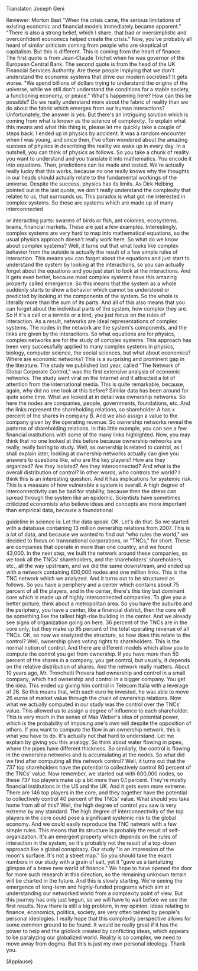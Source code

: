 

Translator: Joseph Geni

Reviewer: Morton Bast
&quot;When the crisis came,
the serious limitations
of existing economic and financial models
immediately became apparent.&quot;
&quot;There is also a strong belief,
which I share,
that bad or oversimplistic
and overconfident economics
helped create the crisis.&quot;
Now, you&#39;ve probably all heard
of similar criticism
coming from people
who are skeptical of capitalism.
But this is different.
This is coming from the heart of finance.
The first quote
is from Jean-Claude Trichet
when he was governor
of the European Central Bank.
The second quote is from the head
of the UK Financial Services Authority.
Are these people implying
that we don&#39;t understand
the economic systems
that drive our modern societies?
It gets worse.
&quot;We spend billions of dollars
trying to understand
the origins of the universe,
while we still don&#39;t understand
the conditions for a stable society,
a functioning economy, or peace.&quot;
What&#39;s happening here?
How can this be possible?
Do we really understand more
about the fabric of reality
than we do about the fabric
which emerges from our human interactions?
Unfortunately, the answer is yes.
But there&#39;s an intriguing solution
which is coming from what is known
as the science of complexity.
To explain what this means
and what this thing is,
please let me quickly take
a couple of steps back.
I ended up in physics by accident.
It was a random encounter
when I was young,
and since then, I&#39;ve often wondered
about the amazing success of physics
in describing the reality
we wake up in every day.
In a nutshell, you can think
of physics as follows.
So you take a chunk of reality
you want to understand
and you translate it into mathematics.
You encode it into equations.
Then, predictions can be made and tested.
We&#39;re actually
really lucky that this works,
because no one really knows
why the thoughts in our heads
should actually relate to the fundamental
workings of the universe.
Despite the success,
physics has its limits.
As Dirk Helbing pointed out
in the last quote,
we don&#39;t really understand the complexity
that relates to us, that surrounds us.
This paradox is what got me interested
in complex systems.
So these are systems which are made up
of many interconnected

or interacting parts:
swarms of birds or fish,
ant colonies, ecosystems,
brains, financial markets.
These are just a few examples.
Interestingly, complex systems
are very hard to map
into mathematical equations,
so the usual physics approach
doesn&#39;t really work here.
So what do we know about complex systems?
Well, it turns out that what looks
like complex behavior from the outside
is actually the result
of a few simple rules of interaction.
This means you can forget
about the equations
and just start to understand the system
by looking at the interactions,
so you can actually forget
about the equations
and you just start to look
at the interactions.
And it gets even better,
because most complex systems
have this amazing property
called emergence.
So this means that the system as a whole
suddenly starts to show a behavior
which cannot be understood or predicted
by looking at the components
of the system.
So the whole is literally
more than the sum of its parts.
And all of this also means
that you can forget about
the individual parts of the system,
how complex they are.
So if it&#39;s a cell or a termite or a bird,
you just focus on the rules
of interaction.
As a result, networks are ideal
representations of complex systems.
The nodes in the network
are the system&#39;s components,
and the links are given
by the interactions.
So what equations are for physics,
complex networks are for the study
of complex systems.
This approach has been
very successfully applied
to many complex systems
in physics, biology,
computer science, the social sciences,
but what about economics?
Where are economic networks?
This is a surprising
and prominent gap in the literature.
The study we published last year, called
&quot;The Network of Global Corporate Control,&quot;
was the first extensive analysis
of economic networks.
The study went viral on the Internet
and it attracted a lot of attention
from the international media.
This is quite remarkable, because, again,
why did no one look at this before?
Similar data has been
around for quite some time.
What we looked at in detail
was ownership networks.
So here the nodes are companies,
people, governments, foundations, etc.
And the links represent
the shareholding relations,
so shareholder A has x percent
of the shares in company B.
And we also assign a value to the company
given by the operating revenue.
So ownership networks reveal the patterns
of shareholding relations.
In this little example,
you can see a few financial institutions
with some of the many links highlighted.
Now, you may think that no one
looked at this before
because ownership networks
are really, really boring to study.
Well, as ownership is related to control,
as I shall explain later,
looking at ownership networks
actually can give you
answers to questions like,
who are the key players?
How are they organized?
Are they isolated?
Are they interconnected?
And what is the overall
distribution of control?
In other words, who controls the world?
I think this is an interesting question.
And it has implications for systemic risk.
This is a measure of how vulnerable
a system is overall.
A high degree of interconnectivity
can be bad for stability,
because then the stress can spread
through the system like an epidemic.
Scientists have sometimes
criticized economists
who believe ideas and concepts
are more important than empirical data,
because a foundational

guideline in science is:
Let the data speak. OK. Let&#39;s do that.
So we started with a database containing
13 million ownership relations from 2007.
This is a lot of data,
and because we wanted to find out
&quot;who rules the world,&quot;
we decided to focus
on transnational corporations,
or &quot;TNCs,&quot; for short.
These are companies that operate
in more than one country,
and we found 43,000.
In the next step, we built
the network around these companies,
so we took all the TNCs&#39; shareholders,
and the shareholders&#39; shareholders, etc.,
all the way upstream,
and we did the same downstream,
and ended up with a network
containing 600,000 nodes
and one million links.
This is the TNC network which we analyzed.
And it turns out to be
structured as follows.
So you have a periphery and a center
which contains about 75 percent
of all the players,
and in the center,
there&#39;s this tiny but dominant core
which is made up of highly
interconnected companies.
To give you a better picture,
think about a metropolitan area.
So you have the suburbs and the periphery,
you have a center,
like a financial district,
then the core will be something like
the tallest high-rise building
in the center.
And we already see signs
of organization going on here.
36 percent of the TNCs
are in the core only,
but they make up 95 percent of the total
operating revenue of all TNCs.
OK, so now we analyzed the structure,
so how does this relate to the control?
Well, ownership gives
voting rights to shareholders.
This is the normal notion of control.
And there are different models
which allow you to compute
the control you get from ownership.
If you have more than 50 percent
of the shares in a company,
you get control,
but usually, it depends
on the relative distribution of shares.
And the network really matters.
About 10 years ago, Mr. Tronchetti Provera
had ownership and control
in a small company,
which had ownership and control
in a bigger company.
You get the idea.
This ended up giving him control
in Telecom Italia with a leverage of 26.
So this means that,
with each euro he invested,
he was able to move 26 euros
of market value
through the chain of ownership relations.
Now what we actually computed in our study
was the control over the TNCs&#39; value.
This allowed us to assign
a degree of influence to each shareholder.
This is very much in the sense
of Max Weber&#39;s idea of potential power,
which is the probability
of imposing one&#39;s own will
despite the opposition of others.
If you want to compute the flow
in an ownership network,
this is what you have to do.
It&#39;s actually not that hard to understand.
Let me explain by giving you this analogy.
So think about water flowing in pipes,
where the pipes have different thickness.
So similarly, the control is flowing
in the ownership networks
and is accumulating at the nodes.
So what did we find after computing
all this network control?
Well, it turns out
that the 737 top shareholders
have the potential to collectively control
80 percent of the TNCs&#39; value.
Now remember, we started out
with 600,000 nodes,
so these 737 top players
make up a bit more than 0.1 percent.
They&#39;re mostly financial institutions
in the US and the UK.
And it gets even more extreme.
There are 146 top players in the core,
and they together have the potential
to collectively control
40 percent of the TNCs&#39; value.
What should you take home
from all of this?
Well, the high degree of control you saw
is very extreme by any standard.
The high degree of interconnectivity
of the top players in the core
could pose a significant systemic risk
to the global economy.
And we could easily
reproduce the TNC network
with a few simple rules.
This means that its structure is probably
the result of self-organization.
It&#39;s an emergent property which depends
on the rules of interaction in the system,
so it&#39;s probably not the result
of a top-down approach
like a global conspiracy.
Our study &quot;is an impression
of the moon&#39;s surface.
It&#39;s not a street map.&quot;
So you should take the exact numbers
in our study with a grain of salt,
yet it &quot;gave us a tantalizing glimpse
of a brave new world of finance.&quot;
We hope to have opened the door
for more such research in this direction,
so the remaining unknown terrain
will be charted in the future.
And this is slowly starting.
We&#39;re seeing the emergence of long-term
and highly-funded programs
which aim at understanding
our networked world
from a complexity point of view.
But this journey has only just begun,
so we will have to wait
before we see the first results.
Now there is still
a big problem, in my opinion.
Ideas relating to finance,
economics, politics, society,
are very often tainted
by people&#39;s personal ideologies.
I really hope that this
complexity perspective
allows for some common ground to be found.
It would be really great
if it has the power
to help end the gridlock
created by conflicting ideas,
which appears to be paralyzing
our globalized world.
Reality is so complex,
we need to move away from dogma.
But this is just my own personal ideology.
Thank you.

(Applause)

